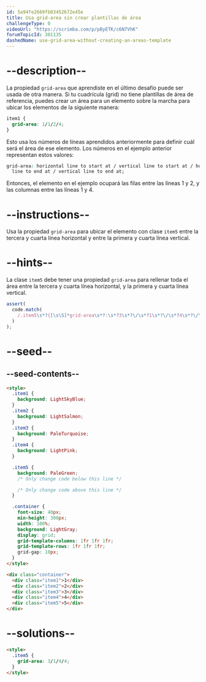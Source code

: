 ```yaml
---
id: 5a94fe2669fb03452672e45e
title: Usa grid-area sin crear plantillas de área
challengeType: 0
videoUrl: "https://scrimba.com/p/pByETK/c6N7VhK"
forumTopicId: 301135
dashedName: use-grid-area-without-creating-an-areas-template
---
```


# --description--

La propiedad `grid-area` que aprendiste en el último desafío puede ser usada de otra manera. Si tu cuadrícula (grid) no tiene plantillas de área de referencia, puedes crear un área para un elemento sobre la marcha para ubicar los elementos de la siguiente manera:

```css
item1 {
  grid-area: 1/1/2/4;
}
```

Esto usa los números de líneas aprendidos anteriormente para definir cuál será el área de ese elemento. Los números en el ejemplo anterior representan estos valores:

```css
grid-area: horizontal line to start at / vertical line to start at / horizontal
  line to end at / vertical line to end at;
```

Entonces, el elemento en el ejemplo ocupará las filas entre las líneas 1 y 2, y las columnas entre las líneas 1 y 4.

# --instructions--

Usa la propiedad `grid-area` para ubicar el elemento con clase `item5` entre la tercera y cuarta línea horizontal y entre la primera y cuarta línea vertical.

# --hints--

La clase `item5` debe tener una propiedad `grid-area` para rellenar toda el área entre la tercera y cuarta línea horizontal, y la primera y cuarta línea vertical.

```js
assert(
  code.match(
    /.item5\s*?{[\s\S]*grid-area\s*?:\s*?3\s*?\/\s*?1\s*?\/\s*?4\s*?\/\s*?4\s*?;[\s\S]*}/gi
  )
);
```

# --seed--

## --seed-contents--

```html
<style>
  .item1 {
    background: LightSkyBlue;
  }
  .item2 {
    background: LightSalmon;
  }
  .item3 {
    background: PaleTurquoise;
  }
  .item4 {
    background: LightPink;
  }

  .item5 {
    background: PaleGreen;
    /* Only change code below this line */

    /* Only change code above this line */
  }

  .container {
    font-size: 40px;
    min-height: 300px;
    width: 100%;
    background: LightGray;
    display: grid;
    grid-template-columns: 1fr 1fr 1fr;
    grid-template-rows: 1fr 1fr 1fr;
    grid-gap: 10px;
  }
</style>

<div class="container">
  <div class="item1">1</div>
  <div class="item2">2</div>
  <div class="item3">3</div>
  <div class="item4">4</div>
  <div class="item5">5</div>
</div>
```

# --solutions--

```html
<style>
  .item5 {
    grid-area: 3/1/4/4;
  }
</style>
```
